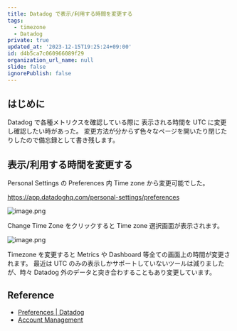 ```yaml
---
title: Datadog で表示/利用する時間を変更する
tags:
  - timezone
  - Datadog
private: true
updated_at: '2023-12-15T19:25:24+09:00'
id: d4b5ca7c060966089f29
organization_url_name: null
slide: false
ignorePublish: false
---
```


## はじめに

Datadog で各種メトリクスを確認している際に 表示される時間を UTC に変更し確認したい時があった。
変更方法が分からず色々なページを開いたり閉じたりしたので備忘録として書き残します。

## 表示/利用する時間を変更する

Personal Settings の Preferences 内 Time zone から変更可能でした。

https://app.datadoghq.com/personal-settings/preferences

![image.png](https://qiita-image-store.s3.ap-northeast-1.amazonaws.com/0/55950/178af526-af9f-26ea-60ef-a34e6c34ef8a.png)

Change Time Zone をクリックすると Time zone 選択画面が表示されます。

![image.png](https://qiita-image-store.s3.ap-northeast-1.amazonaws.com/0/55950/f39248f3-cb4e-aa1e-417d-94cdcfecde5c.png)

Timezone を変更すると Metrics や Dashboard 等全ての画面上の時間が変更されます。
最近は UTC のみの表示しかサポートしていないツールは減りましたが、時々 Datadog 外のデータと突き合わすることもあり変更しています。

## Reference

- [Preferences | Datadog](https://app.datadoghq.com/personal-settings/preferences)
- [Account Management](https://docs.datadoghq.com/account_management/#preferences)
